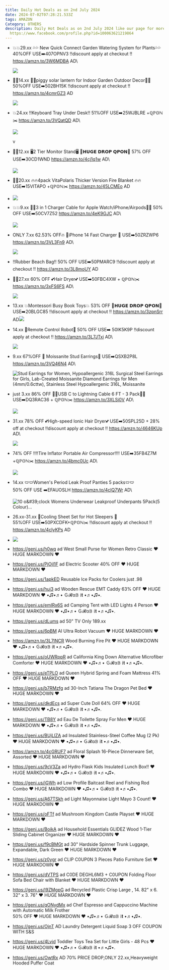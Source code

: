```yaml
---
title: Daily Hot Deals as on 2nd July 2024
date: 2024-07-02T07:28:21.533Z
tags: AMAZON
Category: OTHERS
description: Daily Hot Deals as on 2nd July 2024 like our page for more details
  https://www.facebook.com/profile.php?id=100063621219864
---
```

* 💥💥29.xx
  💦💦 New Quick Connect Garden Watering System for Plants💦💦
  40%OFF
  USE➡️407OPNV3
  ‼️discount apply at checkout ‼️
  https://amzn.to/3W6MDBA
  AD\
  <!--StartFragment-->

  ![](https://m.media-amazon.com/images/I/912rjL7P5RL._SL1500_.jpg)

  <!--EndFragment-->
* 🐽🐽14.xx
  🐷🐽piggy solar lantern for Indoor Garden Outdoor Decor🐷🐽
  50%OFF
  USE➡️502BH15K
  ‼️discount apply at checkout ‼️
  https://amzn.to/4cmrGZ3
  AD

  <!--StartFragment-->

  ![](https://m.media-amazon.com/images/I/71VlFxW+vCL._AC_SL1500_.jpg)

  <!--EndFragment-->
* 💥24.xx
  ‼️Keyboard Tray Under Desk‼️
  51%OFF
  USE➡️25WJBLRE +ℚℙ𝕆ℕ✂️
  https://amzn.to/3VQatQD
  AD\
  <!--StartFragment-->

  ![](https://m.media-amazon.com/images/I/71dTdQxnzQL._AC_SL1500_.jpg)

  <!--EndFragment-->v
* 🤩🤩12.xx
  🖥️2 Tier Monitor Stand🖥️
  💸𝗛𝗨𝗚𝗘 𝗗𝗥𝗢𝗣  𝗤𝗣𝗢𝗡💸
  57% OFF
  USE➡️30CD1WND
  https://amzn.to/4cj1q1w
  AD\
  <!--StartFragment-->

  ![](https://m.media-amazon.com/images/I/81tA-xWWbML._AC_SL1500_.jpg)

  <!--EndFragment-->
* 🤩🤩20.xx
  🔥🔥4pack VitaPolaris Thicker Version  Fire Blanket   🔥🔥\
  USE➡️15VITAPO +ℚℙ𝕆ℕ✂️
  https://amzn.to/45LCMEo
  AD
* <!--StartFragment-->

  ![](https://m.media-amazon.com/images/I/81WbjDALySL._AC_SL1500_.jpg)

  <!--EndFragment-->
* 💥💥9.xx
  🔌🔌3 in 1 Charger Cable for Apple Watch/iPhone/Airpods🔌🔌
  50% OFF
  USE➡️50CV7Z52
  https://amzn.to/4eK9GJC
  AD\
  <!--StartFragment-->

  ![](https://m.media-amazon.com/images/I/61gj1XALbHL._SL1500_.jpg)

  <!--EndFragment-->
* ONLY 7.xx
  62.53% OFF🔥
   🔌iPhone 14 Fast Charger 🔌
  USE➡️50ZRZWP6
  https://amzn.to/3VL3Fn9
  AD\
  <!--StartFragment-->

  ![](https://m.media-amazon.com/images/I/51HZF6HXdWL._SL1500_.jpg)

  <!--EndFragment-->
* ‼️Rubber Beach Bag‼️
  50% OFF 
  USE➡️50PMARC9 
  ‼️discount apply at checkout ‼️
  https://amzn.to/3L8moUY
  AD
* 🤩🤩27.xx
  60% OFF 
  💕Hair Dryer💕
  USE➡️50FBC4XW + ℚℙ𝕆ℕ✂️
  https://amzn.to/3xFS6FS
  AD\
  <!--StartFragment-->

  ![](https://m.media-amazon.com/images/I/71zeG0teVfL._AC_SL1500_.jpg)

  <!--EndFragment-->
* 13.xx
  💥Montessori Busy Book Toys💥
  53% OFF 
  💸𝗛𝗨𝗚𝗘 𝗗𝗥𝗢𝗣  𝗤𝗣𝗢𝗡💸
  USE➡️20BLGC85 
  ‼️discount apply at checkout ‼️
  https://amzn.to/3zpnSrr
  AD![](https://m.media-amazon.com/images/I/81j3iMTZOVL._AC_SL1500_.jpg)

  <!--EndFragment-->
* 14.xx
  🤖Remote Control Robot🤖
  50% OFF
  USE➡️ 50IK5K9P 
  ‼️discount apply at checkout ‼️
  https://amzn.to/3L7JTxi
  AD\
  <!--StartFragment-->

  ![](https://m.media-amazon.com/images/I/81xnBtgTElL._AC_SL1500_.jpg)

  <!--EndFragment-->
* 9.xx
  67%OFF
  💎 Moissanite Stud Earrings💎
  USE➡️QSXB2P8L
  https://amzn.to/3VQ46N4
  AD\
  <!--StartFragment-->

  ![Stud Earrings for Women, Hypoallergenic 316L Surgical Steel Earrings for Girls, Lab-Created Moissanite Diamond Earrings for Men (4mm/0.6cttw), Stainless Steel Hypoallergenic 316L, Moissanite](https://m.media-amazon.com/images/I/71B2jiwJFmL._AC_SY500_.jpg)

  <!--EndFragment-->

  <!--EndFragment-->
* just 3.xx
  86% OFF
  🔌🔌USB C to Lightning Cable 6 FT - 3 Pack🔌🔌
  USE➡️DQ3RAC36 + ℚℙ𝕆ℕ✂️
  https://amzn.to/3XLSi0V
  AD\
  <!--StartFragment-->

  ![](https://m.media-amazon.com/images/I/81GJTvAabKL._AC_SL1500_.jpg)

  <!--EndFragment-->
* 31.xx
  78% OFF 
  💕High-speed Ionic Hair Dryer💕
  USE➡️50SPL25D + 28% off at checkout
  ‼️discount apply at checkout ‼️
  https://amzn.to/4646KUp
  AD\
  <!--StartFragment-->

  ![](https://m.media-amazon.com/images/I/71AhM9gf1uL._AC_SL1500_.jpg)

  <!--EndFragment-->
* 74% OFF
  ‼️‼️Tire Inflator Portable Air Compressor‼️‼️
  USE➡️35FB4Z7M +ℚℙ𝕆ℕ✂️
  https://amzn.to/4bmc0Uc
  AD\
  <!--StartFragment-->

  ![](https://m.media-amazon.com/images/I/71GKk5MPFKL._AC_SL1500_.jpg)

  <!--EndFragment-->
* 14.xx
  🩲🩲Women's Period Leak Proof Panties 5 packs🩲🩲\
  50% OFF
  USE ➡️EFAUOSLH
  https://amzn.to/4clQ7Wr
  AD\
  <!--StartFragment-->

  ![10 o\&#39;clock Womens Underwear Leakproof Underpants 5Pack(5 Colour)…](https://m.media-amazon.com/images/I/71O0I5G1mVL._AC_SX679_.jpg)

  <!--EndFragment-->
* 26.xx-31.xx
  🧊Cooling Sheet Set for Hot
   Sleepers 🧊\
  55%OFF
  USE➡️50PXCDFK+ℚℙ𝕆ℕ✂️
  ‼️discount apply at checkout ‼️
  https://amzn.to/4cIyKPs
  AD
* <!--StartFragment-->

  ![](https://m.media-amazon.com/images/I/81hZJcVBgYL._AC_SL1500_.jpg)

  <!--EndFragment-->
* https://geni.us/h0wq    ad
  West Small Purse for Women Retro Classic
  ♥ HUGE MARKDOWN ♥
* https://geni.us/PjOjl1F   ad
  Electric Scooter 
  40% OFF
  ♥ HUGE MARKDOWN ♥
* https://geni.us/1apkED
  Reusable Ice Packs for Coolers  just  .98 
* https://geni.us/hui3  ad
  Wooden Rescue EMT Caddy 
  63% OFF
  ♥ HUGE MARKDOWN ♥
  •♫•♬• Ｇ𝓡α𝔹 𝕚𝐭 •♬•♫•.
* https://geni.us/emIRx6S   ad
  Camping Tent with LED Lights 4 Person 
  ♥ HUGE MARKDOWN ♥
  •♫•♬• Ｇ𝓡α𝔹 𝕚𝐭 •♬•♫•.
* https://geni.us/dLums   ad
  50" TV Only 189.xx
* https://geni.us/6pBM
  AI Ultra Robot Vacuum 
  ♥ HUGE MARKDOWN ♥
* https://amzn.to/3L7lNCR
  Wood Burning Fire Pit 
  ♥ HUGE MARKDOWN ♥
  •♫•♬• Ｇ𝓡α𝔹 𝕚𝐭 •♬•♫•.
* https://geni.us/oUWRppR   ad
  California King Down Alternative Microfiber Comforter 
  ♥ HUGE MARKDOWN ♥
  •♫•♬• Ｇ𝓡α𝔹 𝕚𝐭 •♬•♫•.
* https://geni.us/eTPLO   ad
  Queen Hybrid Spring and Foam Mattress 
  41% OFF
  ♥ HUGE MARKDOWN ♥
* https://geni.us/b7RMzfg    ad
  30-Inch Tatiana The Dragon Pet Bed 
  ♥ HUGE MARKDOWN ♥
* https://geni.us/dkdEcs   ad
  Super Cute Doll
  64% OFF
  ♥ HUGE MARKDOWN ♥
  •♫•♬• Ｇ𝓡α𝔹 𝕚𝐭 •♬•♫•.
* https://geni.us/TB8Y    ad
  Eau De Toilette Spray For Men
  ♥ HUGE MARKDOWN ♥
  •♫•♬• Ｇ𝓡α𝔹 𝕚𝐭 •♬•♫•.
* https://geni.us/BUjLlZA     ad
  Insulated Stainless-Steel Coffee Mug (2 Pk)
  ♥ HUGE MARKDOWN ♥
  •♫•♬• Ｇ𝓡α𝔹 𝕚𝐭 •♬•♫•.
* https://amzn.to/4cGRUF7   ad
  Floral Splash 16-Piece Dinnerware Set, Assorted
  ♥ HUGE MARKDOWN ♥
* https://geni.us/9cV3Za    ad
  Hydro Flask Kids Insulated Lunch Box!!
  ♥ HUGE MARKDOWN ♥
  •♫•♬• Ｇ𝓡α𝔹 𝕚𝐭 •♬•♫•.
* https://geni.us/jGWh    ad
  Low Profile Baitcast Reel and Fishing Rod Combo
  ♥ HUGE MARKDOWN ♥
  •♫•♬• Ｇ𝓡α𝔹 𝕚𝐭 •♬•♫•.
* https://geni.us/A67TSkh    ad
  Light Mayonnaise Light Mayo 3 Count!
  ♥ HUGE MARKDOWN ♥
* https://geni.us/oFTf   ad
  Mushroom Kingdom Castle Playset
  ♥ HUGE MARKDOWN ♥
* https://geni.us/BoikA     ad
  Household Essentials GLIDEZ Wood 1-Tier Sliding Cabinet Organizer
  ♥ HUGE MARKDOWN ♥
* https://geni.us/f9cBMGt    ad
  30" Hardside Spinner Trunk Luggage, Expandable, Dark Green
  ♥ HUGE MARKDOWN ♥
* https://geni.us/z0ygr    ad
  CLIP C0UP0N
  3 Pieces Patio Furniture Set
  ♥ HUGE MARKDOWN ♥
* https://geni.us/dVTPS    ad
  C0DE DEGHL6M3 + C0UPON
  Folding Floor Sofa Bed Chair with Blanket
  ♥ HUGE MARKDOWN ♥
* https://geni.us/I9ZMgpG    ad
  Recycled Plastic Crisp Large , 14. 82" x 6. 32" x 3. 76"
  ♥ HUGE MARKDOWN ♥
* https://geni.us/qONydMx    ad
  Chef Espresso and Cappuccino Machine with Automatic Milk Frother\
  50% OFF
  ♥ HUGE MARKDOWN ♥
  •♫•♬• Ｇ𝓡α𝔹 𝕚𝐭 •♬•♫•.
* https://geni.us/OjnT   AD
  Laundry Detergent Liquid Soap
  3 OFF COUPON WITH S&S 
* https://geni.us/4Lvjd
  Toddler Toys Tea Set for Little Girls - 48 Pcs
  ♥ HUGE MARKDOWN ♥
  •♫•♬• Ｇ𝓡α𝔹 𝕚𝐭 •♬•♫•.
* https://geni.us/OwtRx    AD
  70% PRICE DROP,ONLY 22.xx,Heavyweight Hooded Puffer Coat